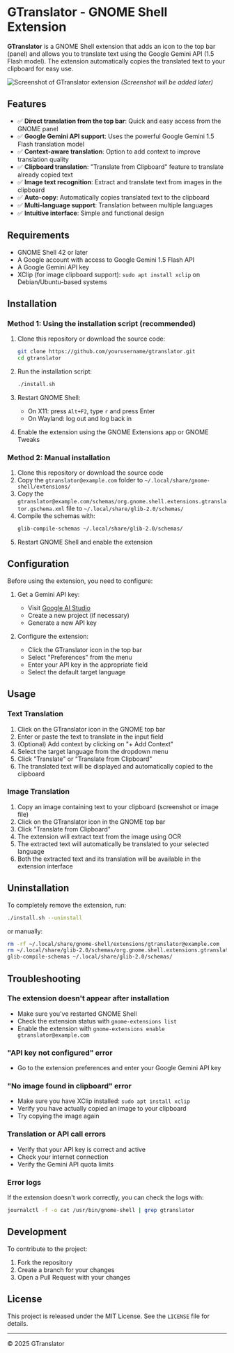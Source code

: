 # GTranslator - GNOME Shell Extension

**GTranslator** is a GNOME Shell extension that adds an icon to the top bar (panel) and allows you to translate text using the Google Gemini API (1.5 Flash model). The extension automatically copies the translated text to your clipboard for easy use.

![Screenshot of GTranslator extension](screenshot.png)
*(Screenshot will be added later)*

## Features

- ✅ **Direct translation from the top bar**: Quick and easy access from the GNOME panel
- ✅ **Google Gemini API support**: Uses the powerful Google Gemini 1.5 Flash translation model
- ✅ **Context-aware translation**: Option to add context to improve translation quality
- ✅ **Clipboard translation**: "Translate from Clipboard" feature to translate already copied text
- ✅ **Image text recognition**: Extract and translate text from images in the clipboard
- ✅ **Auto-copy**: Automatically copies translated text to the clipboard
- ✅ **Multi-language support**: Translation between multiple languages
- ✅ **Intuitive interface**: Simple and functional design

## Requirements

- GNOME Shell 42 or later
- A Google account with access to Google Gemini 1.5 Flash API
- A Google Gemini API key
- XClip (for image clipboard support): `sudo apt install xclip` on Debian/Ubuntu-based systems

## Installation

### Method 1: Using the installation script (recommended)

1. Clone this repository or download the source code:
   ```bash
   git clone https://github.com/yourusername/gtranslator.git
   cd gtranslator
   ```

2. Run the installation script:
   ```bash
   ./install.sh
   ```

3. Restart GNOME Shell:
   - On X11: press `Alt+F2`, type `r` and press Enter
   - On Wayland: log out and log back in

4. Enable the extension using the GNOME Extensions app or GNOME Tweaks

### Method 2: Manual installation

1. Clone this repository or download the source code
2. Copy the `gtranslator@example.com` folder to `~/.local/share/gnome-shell/extensions/`
3. Copy the `gtranslator@example.com/schemas/org.gnome.shell.extensions.gtranslator.gschema.xml` file to `~/.local/share/glib-2.0/schemas/`
4. Compile the schemas with:
   ```bash
   glib-compile-schemas ~/.local/share/glib-2.0/schemas/
   ```
5. Restart GNOME Shell and enable the extension

## Configuration

Before using the extension, you need to configure:

1. Get a Gemini API key:
   - Visit [Google AI Studio](https://makersuite.google.com/app/apikey)
   - Create a new project (if necessary)
   - Generate a new API key

2. Configure the extension:
   - Click the GTranslator icon in the top bar
   - Select "Preferences" from the menu
   - Enter your API key in the appropriate field
   - Select the default target language

## Usage

### Text Translation
1. Click on the GTranslator icon in the GNOME top bar
2. Enter or paste the text to translate in the input field
3. (Optional) Add context by clicking on "+ Add Context"
4. Select the target language from the dropdown menu
5. Click "Translate" or "Translate from Clipboard"
6. The translated text will be displayed and automatically copied to the clipboard

### Image Translation
1. Copy an image containing text to your clipboard (screenshot or image file)
2. Click on the GTranslator icon in the GNOME top bar
3. Click "Translate from Clipboard"
4. The extension will extract text from the image using OCR
5. The extracted text will automatically be translated to your selected language
6. Both the extracted text and its translation will be available in the extension interface

## Uninstallation

To completely remove the extension, run:

```bash
./install.sh --uninstall
```

or manually:

```bash
rm -rf ~/.local/share/gnome-shell/extensions/gtranslator@example.com
rm ~/.local/share/glib-2.0/schemas/org.gnome.shell.extensions.gtranslator.gschema.xml
glib-compile-schemas ~/.local/share/glib-2.0/schemas/
```

## Troubleshooting

### The extension doesn't appear after installation
- Make sure you've restarted GNOME Shell
- Check the extension status with `gnome-extensions list`
- Enable the extension with `gnome-extensions enable gtranslator@example.com`

### "API key not configured" error
- Go to the extension preferences and enter your Google Gemini API key

### "No image found in clipboard" error
- Make sure you have XClip installed: `sudo apt install xclip`
- Verify you have actually copied an image to your clipboard
- Try copying the image again

### Translation or API call errors
- Verify that your API key is correct and active
- Check your internet connection
- Verify the Gemini API quota limits

### Error logs
If the extension doesn't work correctly, you can check the logs with:
```bash
journalctl -f -o cat /usr/bin/gnome-shell | grep gtranslator
```

## Development

To contribute to the project:

1. Fork the repository
2. Create a branch for your changes
3. Open a Pull Request with your changes

## License

This project is released under the MIT License. See the `LICENSE` file for details.

---

© 2025 GTranslator